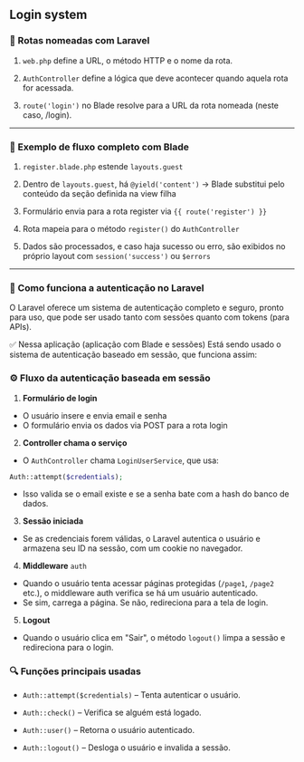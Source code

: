## Login system

### 🧭 Rotas nomeadas com Laravel
1. ``web.php`` define a URL, o método HTTP e o nome da rota.

2. ``AuthController`` define a lógica que deve acontecer quando aquela rota for acessada.

3. ``route('login')`` no Blade resolve para a URL da rota nomeada (neste caso, /login).
___

### 🧪 Exemplo de fluxo completo com Blade
1. ``register.blade.php`` estende `layouts.guest`

2. Dentro de ``layouts.guest``, há ``@yield('content')`` → Blade substitui pelo conteúdo da seção definida na view filha

3. Formulário envia para a rota register via ``{{ route('register') }}``
4. Rota mapeia para o método ``register()`` do ``AuthController``

5. Dados são processados, e caso haja sucesso ou erro, são exibidos no próprio layout com ``session('success')`` ou ``$errors``
___

### 🔐 Como funciona a autenticação no Laravel
O Laravel oferece um sistema de autenticação completo e seguro, pronto para uso, que pode ser usado tanto com sessões quanto com tokens (para APIs).

✅ Nessa aplicação (aplicação com Blade e sessões)
Está sendo usado o sistema de autenticação baseado em sessão, que funciona assim:

### ⚙️ Fluxo da autenticação baseada em sessão
1. **Formulário de login**
- O usuário insere e envia email e senha
- O formulário envia os dados via POST para a rota login

2. **Controller chama o serviço**
- O ``AuthController`` chama ``LoginUserService``, que usa:
```php
Auth::attempt($credentials);
```
- Isso valida se o email existe e se a senha bate com a hash do banco de dados.

3. **Sessão iniciada**
- Se as credenciais forem válidas, o Laravel autentica o usuário e armazena seu ID na sessão, com um cookie no navegador.

4. **Middleware** ``auth``
- Quando o usuário tenta acessar páginas protegidas (``/page1``, ``/page2`` etc.), o middleware auth verifica se há um usuário autenticado.
- Se sim, carrega a página. Se não, redireciona para a tela de login.

5. **Logout**
- Quando o usuário clica em "Sair", o método ``logout()`` limpa a sessão e redireciona para o login.

### 🔍 Funções principais usadas
- ``Auth::attempt($credentials)`` – Tenta autenticar o usuário.

- ``Auth::check()`` – Verifica se alguém está logado.

- ``Auth::user()`` – Retorna o usuário autenticado.

- ``Auth::logout()`` – Desloga o usuário e invalida a sessão.